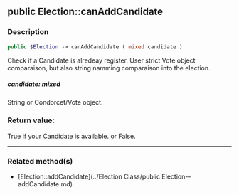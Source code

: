 ## public Election::canAddCandidate

### Description    

```php
public $Election -> canAddCandidate ( mixed candidate )
```

Check if a Candidate is alredeay register. User strict Vote object comparaison, but also string namming comparaison into the election.    


##### **candidate:** *mixed*   
String or Condorcet/Vote object.    



### Return value:   

True if your Candidate is available. or False.


---------------------------------------

### Related method(s)      

* [Election::addCandidate](../Election Class/public Election--addCandidate.md)    
